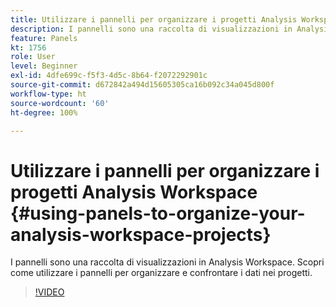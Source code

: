 ```yaml
---
title: Utilizzare i pannelli per organizzare i progetti Analysis Workspace
description: I pannelli sono una raccolta di visualizzazioni in Analysis Workspace. Scopri come utilizzare i pannelli per organizzare e confrontare i dati nei progetti.
feature: Panels
kt: 1756
role: User
level: Beginner
exl-id: 4dfe699c-f5f3-4d5c-8b64-f2072292901c
source-git-commit: d672842a494d15605305ca16b092c34a045d800f
workflow-type: ht
source-wordcount: '60'
ht-degree: 100%

---
```


# Utilizzare i pannelli per organizzare i progetti Analysis Workspace {#using-panels-to-organize-your-analysis-workspace-projects}

I pannelli sono una raccolta di visualizzazioni in Analysis Workspace. Scopri come utilizzare i pannelli per organizzare e confrontare i dati nei progetti.

>[!VIDEO](https://video.tv.adobe.com/v/23388/?quality=12&learn=on)
